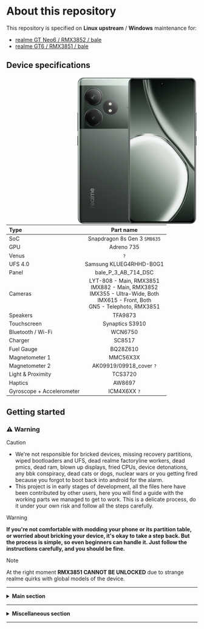 # About this repository

This repository is specified on **Linux upstream** / **Windows** maintenance for:
- [<ins>realme GT Neo6 / RMX3852 / bale<ins/>](https://www.gsmarena.com/realme_gt_neo6-12991.php)
- [<ins>realme GT6 / RMX3851 / bale<ins/>](https://www.gsmarena.com/realme_gt_6-13103.php)

## Device specifications

<img align="right" src="Resources/Pictures/Realme-GT-Neo6.png" width="320" alt="Preview">

| Type | Part name |
|:------|:-----------:|
| SoC | Snapdragon 8s Gen 3 `SM8635` |
| GPU | Adreno 735 |
| Venus | `?` |
| UFS 4.0 | Samsung KLUEG4RHHD-B0G1 |
| Panel | bale_P_3_AB_714_DSC |
| Cameras | LYT-808 - Main, RMX3851<br /> IMX882 - Main, RMX3852 <br /> IMX355 - Ultra-Wide, Both<br /> IMX615 - Front, Both<br /> GN5 - Telephoto, RMX3851<br /> |
| Speakers | TFA9873 |
| Touchscreen | Synaptics S3910 |
| Bluetooth / Wi-Fi | WCN6750 |
| Charger | SC8517 |
| Fuel Gauge | BQ28Z610 |
| Magnetometer 1 | MMC56X3X |
| Magnetometer 2 | AK09919/09918_cover `?` |
| Light & Proximity | TCS3720 |
| Haptics | AW8697 |
| Gyroscope + Accelerometer | ICM4X6XX `?` |

## Getting started
### ⚠️ Warning
> [!CAUTION]
> - We're not responsible for bricked devices, missing recovery partitions, wiped bootloaders and UFS, dead realme factoryline workers, dead pmics, dead ram, blown up displays, fried CPUs, device detonations, any bbk conspiracy, dead cats or dogs, nuclear wars or you getting fired because you forgot to boot back into android for the alarm.
> - This project is in early stages of development, all the files here have been contributed by other users, here you will find a guide with the working parts we managed to get to work. This is a delicate process, do it under your own risk and follow all the steps carefully.

> [!WARNING]
> **If you're not comfortable with modding your phone or its partition table, or worried about bricking your device, it's okay to take a step back. But the process is simple, so even beginners can handle it. Just follow the instructions carefully, and you should be fine.**

> [!NOTE]
> At the right moment **RMX3851 CANNOT BE UNLOCKED** due to strange realme quirks with global models of the device.

___

<details>
  <summary><b><strong>Main section</strong></b></summary>

- [Maintenance status](Status.md)
- [Installation](Guides/English/Main/Intersection.md)
- [Uninstallation](Guides/English/Main/Uninstallation.md)

  </summary>
</details>

___

<details>
  <summary><b><strong>Miscellaneous section</strong></b></summary>

- [Bootloader unlock](Guides/English/Miscellaneous/Unlock_BL.md)
- [Rooting](Guides/English/Miscellaneous/Rooting.md)
- [Dualboot setup](Guides/English/Miscellaneous/Dualboot.md)

  </summary>
</details>

___

